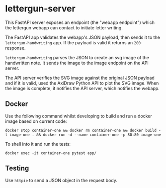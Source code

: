 # lettergun-server

This FastAPI server exposes an endpoint (the "webapp endpoint") which the
lettergun webapp can contact to initiate letter writing.

The FastAPI app validates the webapp's JSON payload, then sends it to
the `lettergun-handwriting` app. If the payload is valid it returns an `200` response.

`lettergun-handwriting` parses the JSON to create an svg image of the
handwritten note. It sends the image to the image endpoint on the API
server.

The API server verifies the SVG image against the original JSON payload and if
it is valid, used the AxiDraw Python API to plot the SVG image. When the image
is complete, it notifies the API server, which notifies the webapp.

## Docker

Use the following command whilst developing to build and run a docker image
based on current code:

`docker stop container-one && docker rm container-one && docker build -t
image-one . && docker run -d --name container-one -p 80:80 image-one`

To shell into it and run the tests:

`docker exec -it container-one pytest app/`


## Testing

Use `httpie` to send a JSON object in the request body.

